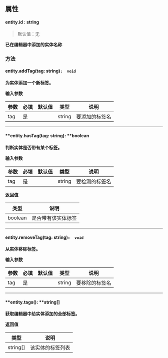 
## 属性

#### entity.id  <font id="Type">: string</font> 
> 默认值：无

**已在编辑器中添加的实体名称**


### **方法**

#### **entity.**addTag(tag<font id="Type">: string</font>)**`:  void`**
**为实体添加一个新标签。**

**输入参数**

| **参数** | **必填** | **默认值** | **类型** | **说明** |
| --- | --- | --- | --- | --- |
| tag | 是 | | string | 要添加的标签名 |


---


#### **entity.**hasTag(tag<font id="Type">: string</font>)**: **boolean
**判断实体是否带有某个标签。**

**输入参数**

| **参数** | **必填** | **默认值** | **类型** | **说明** |
| --- | --- | --- | --- | --- |
| tag | 是 | | string | 要检测的标签名 |

**返回值**

| **类型** | **说明** |
| --- | --- |
| boolean | 是否带有该实体标签 |


---


#### **entity.**removeTag(tag<font id="Type">: string</font>)**`:  void`**
**从实体移除标签。**

**输入参数**

| **参数** | **必填** | **默认值** | **类型** | **说明** |
| --- | --- | --- | --- | --- |
| tag | 是 | | string | 要移除的标签名 |


---


#### **entity.**tags()**: **string[]
**获取编辑器中给实体添加的全部标签。**

**返回值**

| **类型** | **说明** |
| --- | --- |
| string[] | 该实体的标签列表 |


